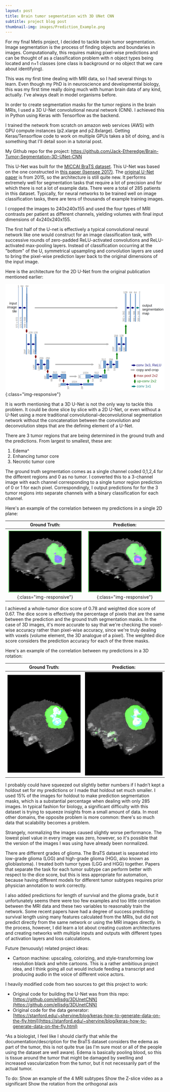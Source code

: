 ```yaml
---
layout: post
title: Brain tumor segmentation with 3D UNet CNN
subtitle: project blog post
thumbnail-img: images/Prediction_Example.png
---
```


For my final Metis project, I decided to tackle brain tumor segmentation. Image segmentation is the process of finding objects and boundaries in images. Computationally, this requires making pixel-wise predictions and can be thought of as a classification problem with n object types being located and n+1 classes (one class is background or no object that we care about identifying).

This was my first time dealing with MRI data, so I had several things to learn. Even though my PhD is in neuroscience and developmental biology, this was my first time really doing much with human brain data of any kind, actually. I've always dealt in model organisms before.

In order to create segmentation masks for the tumor regions in the brain MRIs, I used a 3D U-Net convolutional neural network (CNN). I achieved this in Python using Keras with Tensorflow as the backend.

I trained the network from scratch on amazon web services (AWS) with GPU compute instances (p2.xlarge and p2.8xlarge). Getting Keras/Tensorflow code to work on multiple GPUs takes a bit of doing, and is something that I'll detail soon in a tutorial post.

My Github repo for the project: https://github.com/Jack-Etheredge/Brain-Tumor-Segmentation-3D-UNet-CNN

This U-Net was built for the [MICCAI BraTS dataset][BraTS]. This U-Net was based on the one constructed in [this paper (Isensee 2017)][Isensee 2017]. The [original U-Net paper](https://arxiv.org/abs/1505.04597) is from 2015, so the architecture is still quite new. It performs extremely well for segmentation tasks that require a lot of precision and for which there is not a lot of example data. There were a total of 285 patients in this dataset. Typically, for neural networks to be trained well on image classification tasks, there are tens of thousands of example training images.

I cropped the images to 240x240x155 and used the four types of MRI contrasts per patient as different channels, yielding volumes with final input dimensions of 4x240x240x155.

The first half of the U-net is effectively a typical convolutional neural network like one would construct for an image classification task, with successive rounds of zero-padded ReLU-activated convolutions and ReLU-activated max-pooling layers. Instead of classification occurring at the "bottom" of the U, symmetrical upsampling and convolution layers are used to bring the pixel-wise prediction layer back to the original dimensions of the input image.

Here is the architecture for the 2D U-Net from the original publication mentioned earlier:

![u-net-architecture](/images/u-net-architecture.png){:class="img-responsive"}

It is worth mentioning that a 3D U-Net is not the only way to tackle this problem. It could be done slice by slice with a 2D U-Net, or even without a U-Net using a more traditional convolutional-deconvolutional segmentation network without the concatenation between the convolution and deconvolution steps that are the defining element of a U-Net.

There are 3 tumor regions that are being determined in the ground truth and the predictions. From largest to smallest, these are:
1. Edema^
2. Enhancing tumor core
3. Necrotic tumor core

The ground truth segmentation comes as a single channel coded 0,1,2,4 for the different regions and 0 as no tumor. I converted this to a 3-channel image with each channel corresponding to a single tumor region prediction of 0 or 1 for each pixel. Correspondingly, I output predictions for for the 3 tumor regions into separate channels with a binary classification for each channel.

Here's an example of the correlation between my predictions in a single 2D plane:

Ground Truth:               |  Prediction:
:-------------------------:|:-------------------------:
![ground truth](/images/Ground_Truth_Example.png){:class="img-responsive"}  |  ![prediction](/images/Prediction_Example.png){:class="img-responsive"}

I achieved a whole-tumor dice score of 0.78 and weighted dice score of 0.67. The dice score is effectively the percentage of pixels that are the same between the prediction and the ground truth segmentation masks. In the case of 3D images, it's more accurate to say that we're checking the voxel-wise accuracy rather than pixel-wise accuracy, since we're truly dealing with voxels (volume element, the 3D analogue of a pixel). The weighted dice score considers the prediction accuracy for each of the three masks.

Here's an example of the correlation between my predictions in a 3D rotation:

Ground Truth:               |  Prediction:
:-------------------------:|:-------------------------:
![ground rotation](/images/groundtruth_rotation_example.gif) |  ![prediction rotation](/images/prediction_rotation_example.gif)

I probably could have squeezed out slightly better numbers if I hadn't kept a holdout set for my predictions or I made that holdout set much smaller. I used 15% of the images for holdout to make prediction segmentation masks, which is a substantial percentage when dealing with only 285 images. In typical fashion for biology, a significant difficulty with this dataset is trying to squeeze insights from a small amount of data. In most other domains, the opposite problem is more common: there's so much data that scalability becomes a problem.

Strangely, normalizing the images caused slightly worse performance. The lowest pixel value in every image was zero, however, so it's possible that the version of the images I was using have already been normalized.

There are different grades of glioma. The BraTS dataset is separated into low-grade glioma (LGG) and high-grade glioma (HGG, also known as glioblastoma). I treated both tumor types (LGG and HGG) together. Papers that separate the task for each tumor subtype can perform better with respect to the dice score, but this is less appropriate for automation, because having different models for different tumor subtypes requires prior physician annotation to work correctly.

I also added predictions for length of survival and the glioma grade, but it unfortunately seems there were too few examples and too little correlation between the MRI data and these two variables to reasonably train the network. Some recent papers have had a degree of success predicting survival length using many features calculated from the MRIs, but did not predict directly from the same network or using the MRI images directly. In the process, however, I did learn a lot about creating custom architectures and creating networks with multiple inputs and outputs with different types of activation layers and loss calculations.

Future (tenuously) related project ideas:
- Cartoon machine: upscaling, colorizing, and style-transforming low resolution black and white cartoons. This is a rather ambitious project idea, and I think going all out would include feeding a transcript and producing audio in the voice of different voice actors.

I heavily modified code from two sources to get this project to work:

- Original code for building the U-Net was from this repo: [https://github.com/ellisdg/3DUnetCNN](https://github.com/ellisdg/3DUnetCNN)
- Original code for the data generator: [https://stanford.edu/~shervine/blog/keras-how-to-generate-data-on-the-fly.html](https://stanford.edu/~shervine/blog/keras-how-to-generate-data-on-the-fly.html)

^As a biologist, I feel like I should clarify that while the documentation/description for the BraTS dataset considers the edema as part of the tumor, this is not quite true (as I'm sure most or all of the people using the dataset are well aware). Edema is basically pooling blood, so this is tissue around the tumor that might be damaged by swelling and increased vascularization from the tumor, but it not necessarily part of the actual tumor.

[Isensee 2017]: https://arxiv.org/abs/1802.10508
[BraTS]: https://www.med.upenn.edu/sbia/brats2018/data.html

To do:
Show an example of the 4 MRI subtypes
Show the Z-slice video as a significant
Show the rotation from the orthogonal axis

